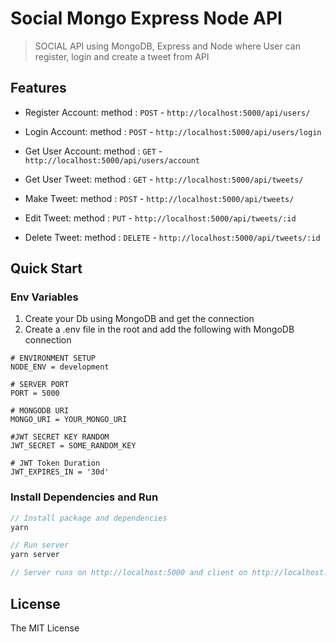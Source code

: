 # Social Mongo Express Node API

> SOCIAL API using MongoDB, Express and Node where User can register, login and create a tweet from API

## Features
- Register Account:  method : `POST` - `http://localhost:5000/api/users/`
- Login Account: method : `POST` - `http://localhost:5000/api/users/login`
- Get User Account: method : `GET` - `http://localhost:5000/api/users/account`

- Get User Tweet: method : `GET` - `http://localhost:5000/api/tweets/`
- Make Tweet: method : `POST` - `http://localhost:5000/api/tweets/`
- Edit Tweet: method : `PUT` - `http://localhost:5000/api/tweets/:id`
- Delete Tweet: method : `DELETE` - `http://localhost:5000/api/tweets/:id`

## Quick Start
### Env Variables

1. Create your Db using MongoDB and get the connection
2. Create a .env file in the root and add the following with MongoDB connection

```
# ENVIRONMENT SETUP
NODE_ENV = development

# SERVER PORT
PORT = 5000

# MONGODB URI 
MONGO_URI = YOUR_MONGO_URI

#JWT SECRET KEY RANDOM
JWT_SECRET = SOME_RANDOM_KEY

# JWT Token Duration
JWT_EXPIRES_IN = '30d'
```

### Install Dependencies and Run

```javascript
// Install package and dependencies 
yarn

// Run server
yarn server

// Server runs on http://localhost:5000 and client on http://localhost:3000
```

## License
The MIT License